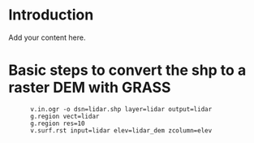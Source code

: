 # Introduction #

Add your content here.


# Basic steps to convert the shp to a raster DEM with GRASS #
```
      v.in.ogr -o dsn=lidar.shp layer=lidar output=lidar
      g.region vect=lidar
      g.region res=10
      v.surf.rst input=lidar elev=lidar_dem zcolumn=elev
```